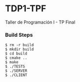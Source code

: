 # TDP1-TPF
Taller de Programación I - TP Final

### Build Steps
```shell
$ rm -r build
$ mkdir build
$ cd build
$ cmake ..
$ make
$ ./TESTS
$ ./SERVER
$ ./CLIENT
```